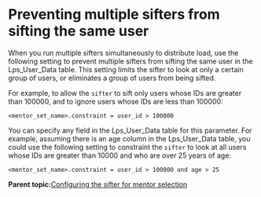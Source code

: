 # Preventing multiple sifters from sifting the same user

When you run multiple sifters simultaneously to distribute load, use the following setting to prevent multiple sifters from sifting the same user in the Lps\_User\_Data table. This setting limits the sifter to look at only a certain group of users, or eliminates a group of users from being sifted.

For example, to allow the `sifter` to sift only users whose IDs are greater than 100000, and to ignore users whose IDs are less than 100000:

```
<mentor_set_name>.constraint = user_id > 100000
```

You can specify any field in the Lps\_User\_Data table for this parameter. For example, assuming there is an age column in the Lps\_User\_Data table, you could use the following setting to constraint the `sifter` to look at all users whose IDs are greater than 10000 and who are over 25 years of age:

```
<mentor_set_name>.constraint = user_id > 100000 and age > 25
```

**Parent topic:**[Configuring the sifter for mentor selection](../pzn/pzn_configure_sifter_mentor_selection.md)

